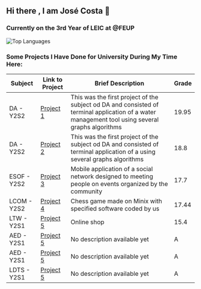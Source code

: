 ## Hi there , I am José Costa 👋

### Currently on the 3rd Year of LEIC at @FEUP

<!-- ![GitHub Stats](https://github-readme-stats.vercel.app/api?username=JoseCostaUni&show_icons=true&theme=radical)-->
![Top Languages](https://github-readme-stats.vercel.app/api/top-langs/?username=JoseCostaUni&layout=compact&theme=radical)


### Some Projects I Have Done for University During My Time Here:

| Subject               | Link to Project                                        | Brief Description               | Grade |
|-----------------------|-------------------------------------------------------|---------------------------------|-------|
| DA -  Y2S2    | [Project 1](https://github.com/JoseCostaUni/project1) | This was the first project of the subject od DA and consisted of terminal application of a water management tool using several graphs algorithms   | 19.95     |
| DA -  Y2S2    | [Project 2](https://github.com/JoseCostaUni/project2) | This was the first project of the subject od DA and consisted of terminal application of a  using several graphs algorithms    | 18.8    |
| ESOF - Y2S2   | [Project 3](https://github.com/JoseCostaUni/project3) | Mobile application of a social network designed to meeting people on events organized by the community  | 17.7    |
| LCOM - Y2S2     | [Project 4](https://github.com/JoseCostaUni/project4) | Chess game made on Minix with specified software coded by us    | 17.44     |
| LTW - Y2S1     | [Project 5](https://github.com/JoseCostaUni/project5) | Online shop     | 15.4     |
| AED - Y2S1     | [Project 5](https://github.com/JoseCostaUni/project5) | No description available yet    | A     |
| AED - Y2S1     | [Project 5](https://github.com/JoseCostaUni/project5) | No description available yet    | A     |
| LDTS - Y2S1     | [Project 5](https://github.com/JoseCostaUni/project5) | No description available yet    | A     |




<!--**
**JoseCostaUni/JoseCostaUni** is a ✨ _special_ ✨ repository because its `README.md` (this file) appears on your GitHub profile.

Here are some ideas to get you started:

- 🔭 I’m currently working on ...
- 🌱 I’m currently learning ...
- 👯 I’m looking to collaborate on ...
- 🤔 I’m looking for help with ...
- 💬 Ask me about ...
- 📫 How to reach me: ...
- 😄 Pronouns: ...
- ⚡ Fun fact: ...
-->
